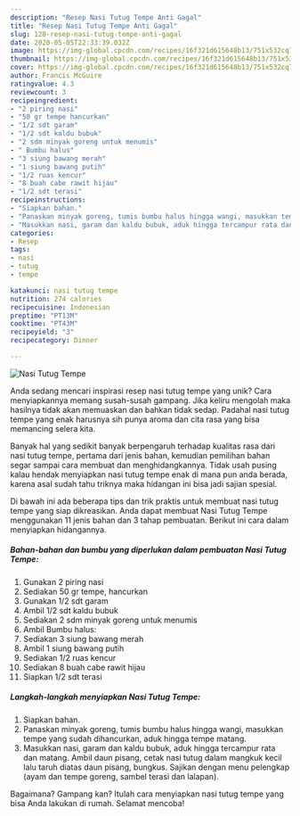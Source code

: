 ```yaml
---
description: "Resep Nasi Tutug Tempe Anti Gagal"
title: "Resep Nasi Tutug Tempe Anti Gagal"
slug: 128-resep-nasi-tutug-tempe-anti-gagal
date: 2020-05-05T22:33:39.032Z
image: https://img-global.cpcdn.com/recipes/16f321d615648b13/751x532cq70/nasi-tutug-tempe-foto-resep-utama.jpg
thumbnail: https://img-global.cpcdn.com/recipes/16f321d615648b13/751x532cq70/nasi-tutug-tempe-foto-resep-utama.jpg
cover: https://img-global.cpcdn.com/recipes/16f321d615648b13/751x532cq70/nasi-tutug-tempe-foto-resep-utama.jpg
author: Francis McGuire
ratingvalue: 4.3
reviewcount: 3
recipeingredient:
- "2 piring nasi"
- "50 gr tempe hancurkan"
- "1/2 sdt garam"
- "1/2 sdt kaldu bubuk"
- "2 sdm minyak goreng untuk menumis"
- " Bumbu halus"
- "3 siung bawang merah"
- "1 siung bawang putih"
- "1/2 ruas kencur"
- "8 buah cabe rawit hijau"
- "1/2 sdt terasi"
recipeinstructions:
- "Siapkan bahan."
- "Panaskan minyak goreng, tumis bumbu halus hingga wangi, masukkan tempe yang sudah dihancurkan, aduk hingga tempe matang."
- "Masukkan nasi, garam dan kaldu bubuk, aduk hingga tercampur rata dan matang. Ambil daun pisang, cetak nasi tutug dalam mangkuk kecil lalu taruh diatas daun pisang, bungkus. Sajikan dengan menu pelengkap (ayam dan tempe goreng, sambel terasi dan lalapan)."
categories:
- Resep
tags:
- nasi
- tutug
- tempe

katakunci: nasi tutug tempe 
nutrition: 274 calories
recipecuisine: Indonesian
preptime: "PT13M"
cooktime: "PT43M"
recipeyield: "3"
recipecategory: Dinner

---
```



![Nasi Tutug Tempe](https://img-global.cpcdn.com/recipes/16f321d615648b13/751x532cq70/nasi-tutug-tempe-foto-resep-utama.jpg)

Anda sedang mencari inspirasi resep nasi tutug tempe yang unik? Cara menyiapkannya memang susah-susah gampang. Jika keliru mengolah maka hasilnya tidak akan memuaskan dan bahkan tidak sedap. Padahal nasi tutug tempe yang enak harusnya sih punya aroma dan cita rasa yang bisa memancing selera kita.



Banyak hal yang sedikit banyak berpengaruh terhadap kualitas rasa dari nasi tutug tempe, pertama dari jenis bahan, kemudian pemilihan bahan segar sampai cara membuat dan menghidangkannya. Tidak usah pusing kalau hendak menyiapkan nasi tutug tempe enak di mana pun anda berada, karena asal sudah tahu triknya maka hidangan ini bisa jadi sajian spesial.


Di bawah ini ada beberapa tips dan trik praktis untuk membuat nasi tutug tempe yang siap dikreasikan. Anda dapat membuat Nasi Tutug Tempe menggunakan 11 jenis bahan dan 3 tahap pembuatan. Berikut ini cara dalam menyiapkan hidangannya.

<!--inarticleads1-->

##### Bahan-bahan dan bumbu yang diperlukan dalam pembuatan Nasi Tutug Tempe:

1. Gunakan 2 piring nasi
1. Sediakan 50 gr tempe, hancurkan
1. Gunakan 1/2 sdt garam
1. Ambil 1/2 sdt kaldu bubuk
1. Sediakan 2 sdm minyak goreng untuk menumis
1. Ambil  Bumbu halus:
1. Sediakan 3 siung bawang merah
1. Ambil 1 siung bawang putih
1. Sediakan 1/2 ruas kencur
1. Sediakan 8 buah cabe rawit hijau
1. Siapkan 1/2 sdt terasi




<!--inarticleads2-->

##### Langkah-langkah menyiapkan Nasi Tutug Tempe:

1. Siapkan bahan.
1. Panaskan minyak goreng, tumis bumbu halus hingga wangi, masukkan tempe yang sudah dihancurkan, aduk hingga tempe matang.
1. Masukkan nasi, garam dan kaldu bubuk, aduk hingga tercampur rata dan matang. Ambil daun pisang, cetak nasi tutug dalam mangkuk kecil lalu taruh diatas daun pisang, bungkus. Sajikan dengan menu pelengkap (ayam dan tempe goreng, sambel terasi dan lalapan).




Bagaimana? Gampang kan? Itulah cara menyiapkan nasi tutug tempe yang bisa Anda lakukan di rumah. Selamat mencoba!
